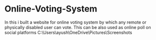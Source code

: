 # Online-Voting-System
In this i built a website for online voting system by which any remote or physically disabled user can vote. This can be also used as online poll on social platforms
C:\Users\ayush\OneDrive\Pictures\Screenshots
